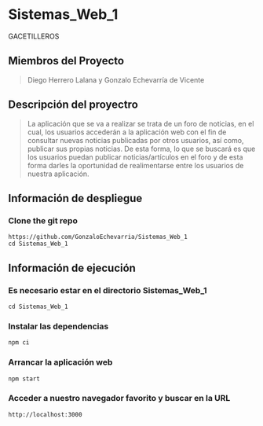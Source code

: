 # Sistemas_Web_1
GACETILLEROS

## Miembros del Proyecto
> Diego Herrero Lalana y Gonzalo Echevarría de Vicente

## Descripción del proyectro
> La aplicación que se va a realizar se trata de un foro de noticias, en el cual, los usuarios accederán 
a la aplicación web con el fin de consultar nuevas noticias publicadas por otros usuarios, así 
como, publicar sus propias noticias. 
De esta forma, lo que se buscará es que los usuarios puedan publicar noticias/artículos en el foro 
y de esta forma darles la oportunidad de realimentarse entre los usuarios de nuestra aplicación.

## Información de despliegue
### Clone the git repo
```
https://github.com/GonzaloEchevarria/Sistemas_Web_1
cd Sistemas_Web_1
```

## Información de ejecución
### Es necesario estar en el directorio Sistemas_Web_1
```
cd Sistemas_Web_1
```

### Instalar las dependencias
```
npm ci 
```

### Arrancar la aplicación web
```
npm start 
```

### Acceder a nuestro navegador favorito y buscar en la URL
```
http://localhost:3000
```

